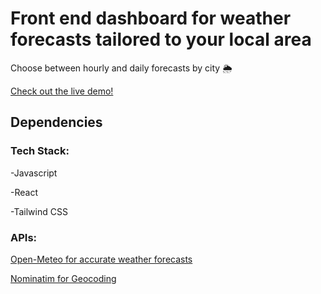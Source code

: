 # Front end dashboard for weather forecasts tailored to your local area 

Choose between hourly and daily forecasts by city 🌦️

[Check out the live demo!](https://dr5hn.github.io/coming-soon/)

## Dependencies


### Tech Stack:

-Javascript

-React

-Tailwind CSS


### APIs:

[Open-Meteo for accurate weather forecasts](https://open-meteo.com/)

[Nominatim for Geocoding](https://nominatim.org/)